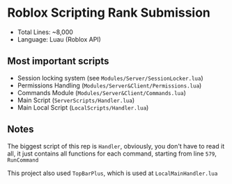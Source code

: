 # Roblox Scripting Rank Submission

- Total Lines: ~8,000
- Language: Luau (Roblox API)

## Most important scripts
- Session locking system (see `Modules/Server/SessionLocker.lua`)
- Permissions Handling (`Modules/Server&Client/Permissions.lua`)
- Commands Module (`Modules/Server&Client/Commands.lua`)
- Main Script (`ServerScripts/Handler.lua`)
- Main Local Script (`LocalScripts/Handler.lua`)

## Notes
The biggest script of this rep is `Handler`, obviously, you don't have to read it all, it just contains all functions for each command, starting from line `579`, `RunCommand`

This project also used `TopBarPlus`, which is used at `LocalMainHandler.lua`
